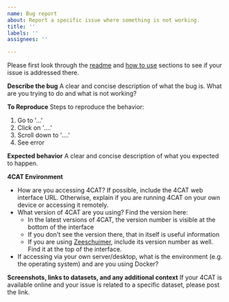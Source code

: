 ```yaml
---
name: Bug report
about: Report a specific issue where something is not working.
title: ''
labels: ''
assignees: ''

---
```


Please first look through the [readme](https://github.com/digitalmethodsinitiative/zeeschuimer/blob/master/README.md) and [how to use](https://github.com/digitalmethodsinitiative/zeeschuimer/blob/master/README.md#how-to-use) sections to see if your issue is addressed there.

**Describe the bug**
A clear and concise description of what the bug is. What are you trying to do and what is not working?

**To Reproduce**
Steps to reproduce the behavior:
1. Go to '...'
2. Click on '....'
3. Scroll down to '....'
4. See error

**Expected behavior**
A clear and concise description of what you expected to happen.

**4CAT Environment**
 - How are you accessing 4CAT? If possible, include the 4CAT web interface URL. Otherwise, explain if you are running 4CAT on your own device or accessing it remotely.
 - What version of 4CAT are you using? Find the version here:
   - In the latest versions of 4CAT, the version number is visible at the bottom of the interface
   - If you don't see the version there, that in itself is useful information
   - If you are using [Zeeschuimer](github.com/digitalmethodsinitiative/zeeschuimer), include its version number as well. Find it at the top of the interface.
 - If accessing via your own server/desktop, what is the environment (e.g. the operating system) and are you using Docker?

**Screenshots, links to datasets, and any additional context**
If your 4CAT is available online and your issue is related to a specific dataset, please post the link.
